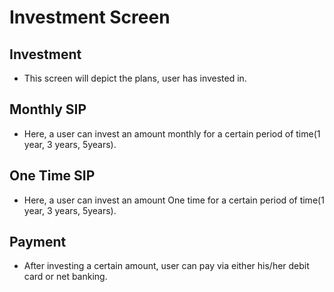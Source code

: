 # Investment Screen

## Investment

* This screen will depict the plans, user has invested in.

## Monthly SIP

* Here, a user can invest an amount monthly for a certain period of time\(1 year, 3 years, 5years\).

## One Time SIP

* Here, a user can invest an amount One time for a certain period of time\(1 year, 3 years, 5years\).

## Payment

* After investing a certain amount, user can pay via either his/her debit card or net banking.

